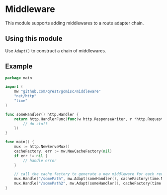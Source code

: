 # Middleware

This module supports adding middlewares to a route adapter chain.

## Using this module

Use `Adapt()` to construct a chain of middlewares.

## Example

```go
package main

import (
	mw "github.com/qrest/gomisc/middleware"
	"net/http"
	"time"
)

func someHandler() http.Handler {
	return http.HandlerFunc(func(w http.ResponseWriter, r *http.Request) {
		// do stuff
	})
}

func main() {
	mux := http.NewServeMux()
	cacheFactory, err := mw.NewCacheFactory(nil)
	if err != nil {
		// handle error
	}

	// call the cache factory to generate a new middleware for each request, so it shares its internal cache
	mux.Handle("/somePath", mw.Adapt(someHandler(), cacheFactory(time.Minute*5), mw.MaxBody5MiB()))
	mux.Handle("/somePath2", mw.Adapt(someHandler(), cacheFactory(time.Minute*10), mw.MaxBody5MiB()))
}
```
